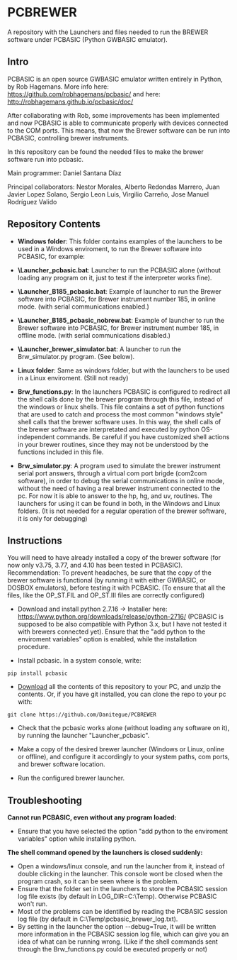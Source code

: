 # PCBREWER
A repository with the Launchers and files needed to run the BREWER software under PCBASIC (Python GWBASIC emulator).


## Intro
PCBASIC is an open source GWBASIC emulator written entirely in Python, by Rob Hagemans. 
More info here: https://github.com/robhagemans/pcbasic/ and here: http://robhagemans.github.io/pcbasic/doc/

After collaborating with Rob, some improvements has been implemented and now PCBASIC is able to communicate properly with devices connected to the COM ports. This means, that now the Brewer software can be run into PCBASIC, controlling brewer instruments.

In this repository can be found the needed files to make the brewer software run into pcbasic.

Main programmer: Daniel Santana Díaz

Principal collaborators: Nestor Morales, Alberto Redondas Marrero, Juan Javier Lopez Solano, Sergio Leon Luis, Virgilio Carreño, Jose Manuel Rodríguez Valido


## Repository Contents


* **Windows folder**: This folder contains examples of the launchers to be used in a Windows enviroment, to run the Brewer software into PCBASIC, for example:

* **\Launcher_pcbasic.bat**: Launcher to run the PCBASIC alone (without loading any program on it, just to test if the interpreter works fine).
* **\Launcher_B185_pcbasic.bat**: Example of launcher to run the Brewer software into PCBASIC, for Brewer instrument number 185, in online mode. (with serial communications enabled.)
* **\Launcher_B185_pcbasic_nobrew.bat**: Example of launcher to run the Brewer software into PCBASIC, for Brewer instrument number 185, in offline mode. (with serial communications disabled.)
* **\Launcher_brewer_simulator.bat**: A launcher to run the Brw_simulator.py program. (See below).

* **Linux folder**: Same as windows folder, but with the launchers to be used in a Linux enviroment. (Still not ready)

* **Brw_functions.py**: In the launchers PCBASIC is configured to redirect all the shell calls done by the brewer program through this file, instead of the windows or linux shells. This file contains a set of python functions that are used to catch and process the most common "windows style" shell calls that the brewer software uses. In this way, the shell calls of the brewer software are interpretated and executed by python OS-independent commands. Be careful if you have customized shell actions in your brewer routines, since they may not be understood by the functions included in this file.

* **Brw_simulator.py**: A program used to simulate the brewer instrument serial port answers, through a virtual com port brigde (com2com software), in order to debug the serial communications in online mode, without the need of having a real brewer instrument connected to the pc. For now it is able to answer to the hp, hg, and uv, routines. The launchers for using it can be found in both, in the Windows and Linux folders. (It is not needed for a regular operation of the brewer software, it is only for debugging)


## Instructions

You will need to have already installed a copy of the brewer software (for now only v3.75, 3.77, and 4.10 has been tested in PCBASIC). Recommendation: To prevent headaches, be sure that the copy of the brewer software is functional (by running it with either GWBASIC, or DOSBOX emulators), before testing it with PCBASIC. (To ensure that all the files, like the OP_ST.FIL and OP_ST.III files are correctly configured)

* Download and install python 2.7.16 -> Installer here: https://www.python.org/downloads/release/python-2716/
(PCBASIC is supposed to be also compatible with Python 3.x, but I have not tested it with brewers connected yet).
Ensure that the "add python to the enviroment variables" option is enabled, while the installation procedure. 

* Install pcbasic. In a system console, write: 
```
pip install pcbasic
```

* [Download](https://github.com/Danitegue/PCBREWER/archive/master.zip) all the contents of this repository to your PC, and unzip the contents. Or, if you have git installed, you can clone the repo to your pc with:
```
git clone https://github.com/Danitegue/PCBREWER
```

* Check that the pcbasic works alone (without loading any software on it), by running the launcher "Launcher_pcbasic".

* Make a copy of the desired brewer launcher (Windows or Linux, online or offline), and configure it accordingly to your system paths, com ports, and brewer software location. 

* Run the configured brewer launcher.


## Troubleshooting
**Cannot run PCBASIC, even without any program loaded:**
* Ensure that you have selected the option "add python to the enviroment variables" option while installing python.


**The shell command opened by the launchers is closed suddenly:**
* Open a windows/linux console, and run the launcher from it, instead of double clicking in the launcher. This console wont be closed when the program crash, so it can be seen where is the problem.
* Ensure that the folder set in the launchers to store the PCBASIC session log file exists (by default in LOG_DIR=C:\Temp\). Otherwise PCBASIC won't run.
* Most of the problems can be identified by reading the PCBASIC session log file (by default in C:\Temp\pcbasic_brewer_log.txt). 
* By setting in the launcher the option --debug=True, it will be written more information in the PCBASIC session log file, which can give you an idea of what can be running wrong. (Like if the shell commands sent through the Brw_functions.py could be executed properly or not)



 






